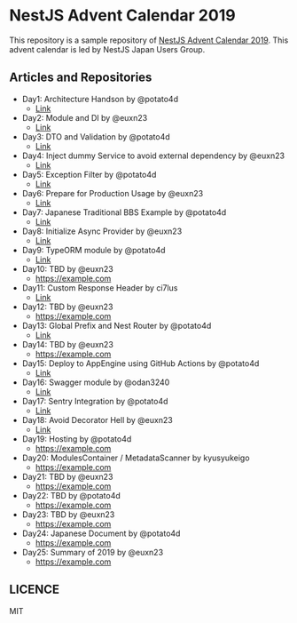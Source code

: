 # NestJS Advent Calendar 2019

This repository is a sample repository of [NestJS Advent Calendar 2019](https://qiita.com/advent-calendar/2019/nestjs).
This advent calendar is led by NestJS Japan Users Group.

## Articles and Repositories

- Day1: Architecture Handson by @potato4d
  - [Link](https://github.com/nestjs-jp/advent-calendar-2019/blob/master/day01-starting-nestjs)
- Day2: Module and DI by @euxn23
  - [Link](https://github.com/nestjs-jp/advent-calendar-2019/tree/master/day02-understanting-module-and-di)
- Day3: DTO and Validation by @potato4d
  - [Link](https://github.com/nestjs-jp/advent-calendar-2019/tree/master/day03-dto-and-validation)
- Day4: Inject dummy Service to avoid external dependency by @euxn23
  - [Link](https://github.com/nestjs-jp/advent-calendar-2019/tree/master/day04-inject-dummy-service-to-avoid-external-dependency)
- Day5: Exception Filter by @potato4d
  - [Link](https://github.com/nestjs-jp/advent-calendar-2019/tree/master/day05-introduce-exception-filter)
- Day6: Prepare for Production Usage by @euxn23
  - [Link](https://github.com/nestjs-jp/advent-calendar-2019/tree/master/day06-prepare-for-production-usage)
- Day7: Japanese Traditional BBS Example by @potato4d
  - [Link](https://github.com/nestjs-jp/advent-calendar-2019/tree/master/day07-nestjp-bbs)
- Day8: Initialize Async Provider by @euxn23
  - [Link](https://github.com/nestjs-jp/advent-calendar-2019/tree/master/day08-initialize-async-provider)
- Day9: TypeORM module by @potato4d
  - [Link](https://github.com/nestjs-jp/advent-calendar-2019/tree/master/day09-typeorm)
- Day10: TBD by @euxn23
  - https://example.com
- Day11: Custom Response Header by ci7lus
  - [Link](https://qiita.com/ci7lus/items/c50176d4d1a5b8ab021c)
- Day12: TBD by @euxn23
  - https://example.com
- Day13: Global Prefix and Nest Router by @potato4d
  - [Link](https://github.com/nestjs-jp/advent-calendar-2019/tree/master/day13-api-versioning)
- Day14: TBD by @euxn23
  - https://example.com
- Day15: Deploy to AppEngine using GitHub Actions by @potato4d
  - [Link](https://github.com/nestjs-jp/advent-calendar-2019/tree/master/day15-actions-and-appengine)
- Day16: Swagger module by @odan3240
  - [Link](https://github.com/nestjs-jp/advent-calendar-2019/tree/master/day16-swagger)
- Day17: Sentry Integration by @potato4d
  - [Link](https://github.com/nestjs-jp/advent-calendar-2019/tree/master/day17-sentry)
- Day18: Avoid Decorator Hell by @euxn23
  - [Link](https://github.com/nestjs-jp/advent-calendar-2019/tree/master/day18-avoid-decorator-hell)
- Day19: Hosting by @potato4d
  - https://example.com
- Day20: ModulesContainer / MetadataScanner by kyusyukeigo
  - https://example.com
- Day21: TBD by @euxn23
  - https://example.com
- Day22: TBD by @potato4d
  - https://example.com
- Day23: TBD by @euxn23
  - https://example.com
- Day24: Japanese Document by @potato4d
  - https://example.com
- Day25: Summary of 2019 by @euxn23
  - https://example.com

## LICENCE

MIT
